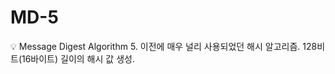 # MD-5

<aside>
💡 Message Digest Algorithm 5.
이전에 매우 널리 사용되었던 해시 알고리즘.
128비트(16바이트) 길이의 해시 값 생성.

</aside>